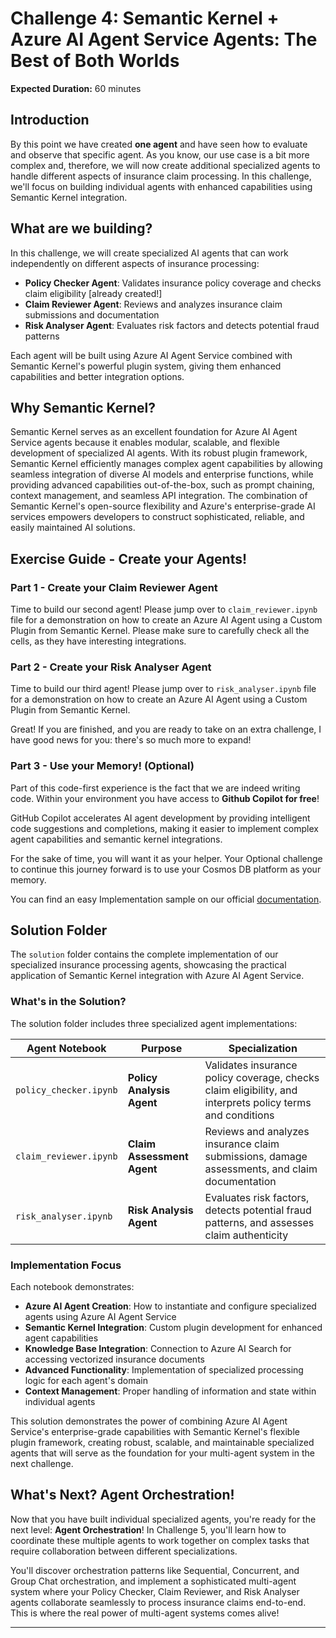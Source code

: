 # Challenge 4: Semantic Kernel + Azure AI Agent Service Agents: The Best of Both Worlds

**Expected Duration:** 60 minutes

## Introduction
By this point we have created **one agent** and have seen how to evaluate and observe that specific agent. As you know, our use case is a bit more complex and, therefore, we will now create additional specialized agents to handle different aspects of insurance claim processing. In this challenge, we'll focus on building individual agents with enhanced capabilities using Semantic Kernel integration.

## What are we building?
In this challenge, we will create specialized AI agents that can work independently on different aspects of insurance processing:

- **Policy Checker Agent**: Validates insurance policy coverage and checks claim eligibility [already created!]
- **Claim Reviewer Agent**: Reviews and analyzes insurance claim submissions and documentation  
- **Risk Analyser Agent**: Evaluates risk factors and detects potential fraud patterns

Each agent will be built using Azure AI Agent Service combined with Semantic Kernel's powerful plugin system, giving them enhanced capabilities and better integration options.

## Why Semantic Kernel?
Semantic Kernel serves as an excellent foundation for Azure AI Agent Service agents because it enables modular, scalable, and flexible development of specialized AI agents. With its robust plugin framework, Semantic Kernel efficiently manages complex agent capabilities by allowing seamless integration of diverse AI models and enterprise functions, while providing advanced capabilities out-of-the-box, such as prompt chaining, context management, and seamless API integration. The combination of Semantic Kernel's open-source flexibility and Azure's enterprise-grade AI services empowers developers to construct sophisticated, reliable, and easily maintained AI solutions.

## Exercise Guide - Create your Agents!

### Part 1 - Create your Claim Reviewer Agent

Time to build our second agent! Please jump over to `claim_reviewer.ipynb` file for a demonstration on how to create an Azure AI Agent using a Custom Plugin from Semantic Kernel. Please make sure to carefully check all the cells, as they have interesting integrations.

### Part 2 - Create your Risk Analyser Agent

Time to build our third agent! Please jump over to `risk_analyser.ipynb` file for a demonstration on how to create an Azure AI Agent using a Custom Plugin from Semantic Kernel.

Great! If you are finished, and you are ready to take on an extra challenge, I have good news for you: there's so much more to expand! 

### Part 3 - Use your Memory! (Optional)
Part of this code-first experience is the fact that we are indeed writing code. Within your environment you have access to **Github Copilot for free**! 

GitHub Copilot accelerates AI agent development by providing intelligent code suggestions and completions, making it easier to implement complex agent capabilities and semantic kernel integrations.

For the sake of time, you will want it as your helper. Your Optional challenge to continue this journey forward is to use your Cosmos DB platform as your memory. 

You can find an easy Implementation sample on our official [documentation](https://learn.microsoft.com/en-us/azure/cosmos-db/ai-agents#implementation-sample).


## Solution Folder

The `solution` folder contains the complete implementation of our specialized insurance processing agents, showcasing the practical application of Semantic Kernel integration with Azure AI Agent Service.

### What's in the Solution?

The solution folder includes three specialized agent implementations:

| Agent Notebook | Purpose | Specialization |
|----------------|---------|----------------|
| `policy_checker.ipynb` | **Policy Analysis Agent** | Validates insurance policy coverage, checks claim eligibility, and interprets policy terms and conditions |
| `claim_reviewer.ipynb` | **Claim Assessment Agent** | Reviews and analyzes insurance claim submissions, damage assessments, and claim documentation |
| `risk_analyser.ipynb` | **Risk Analysis Agent** | Evaluates risk factors, detects potential fraud patterns, and assesses claim authenticity |

### Implementation Focus

Each notebook demonstrates:

- **Azure AI Agent Creation**: How to instantiate and configure specialized agents using Azure AI Agent Service
- **Semantic Kernel Integration**: Custom plugin development for enhanced agent capabilities
- **Knowledge Base Integration**: Connection to Azure AI Search for accessing vectorized insurance documents
- **Advanced Functionality**: Implementation of specialized processing logic for each agent's domain
- **Context Management**: Proper handling of information and state within individual agents

This solution demonstrates the power of combining Azure AI Agent Service's enterprise-grade capabilities with Semantic Kernel's flexible plugin framework, creating robust, scalable, and maintainable specialized agents that will serve as the foundation for your multi-agent system in the next challenge.


## What's Next? Agent Orchestration!

Now that you have built individual specialized agents, you're ready for the next level: **Agent Orchestration**! In Challenge 5, you'll learn how to coordinate these multiple agents to work together on complex tasks that require collaboration between different specializations. 

You'll discover orchestration patterns like Sequential, Concurrent, and Group Chat orchestration, and implement a sophisticated multi-agent system where your Policy Checker, Claim Reviewer, and Risk Analyser agents collaborate seamlessly to process insurance claims end-to-end. This is where the real power of multi-agent systems comes alive!

---
